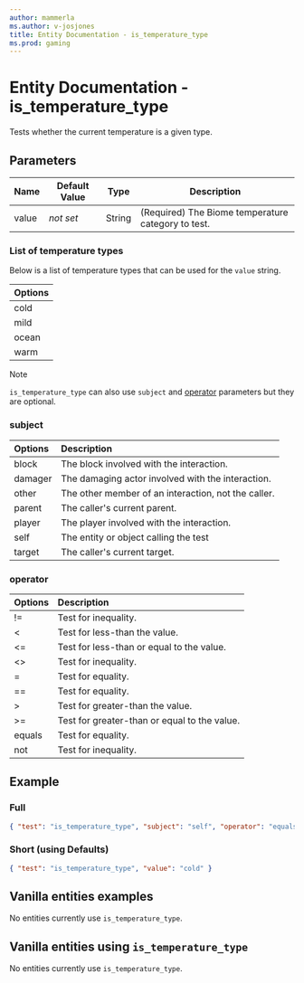 ```yaml
---
author: mammerla
ms.author: v-josjones
title: Entity Documentation - is_temperature_type
ms.prod: gaming
---
```


# Entity Documentation - is_temperature_type

Tests whether the current temperature is a given type.

## Parameters

|Name |Default Value  |Type  |Description  |
|---------|---------|---------|---------|
|value |*not set* |String |(Required) The Biome temperature category to test. |

### List of temperature types

Below is a list of temperature types that can be used for the `value` string.

Options|
|:-----------|
| cold|
| mild|
| ocean|
| warm|

>[!Note]
>`is_temperature_type` can also use `subject` and [operator](../Definitions/NestedTables/operator.md) parameters but they are optional.

### subject

| Options| Description |
|:-----------|:-----------|
| block| The block involved with the interaction. |
| damager| The damaging actor involved with the interaction. |
| other| The other member of an interaction, not the caller. |
| parent| The caller's current parent. |
| player| The player involved with the interaction. |
| self| The entity or object calling the test |
| target| The caller's current target. |

### operator

| Options| Description |
|:-----------|:-----------|
| !=| Test for inequality. |
| <| Test for less-than the value. |
| <=| Test for less-than or equal to the value. |
| <>| Test for inequality. |
| =| Test for equality. |
| ==| Test for equality. |
| >| Test for greater-than the value. |
| >=| Test for greater-than or equal to the value. |
| equals| Test for equality. |
| not| Test for inequality. |

## Example

### Full

```json
{ "test": "is_temperature_type", "subject": "self", "operator": "equals", "value": "cold" }
```

### Short (using Defaults)

```json
{ "test": "is_temperature_type", "value": "cold" }
```

## Vanilla entities examples

No entities currently use `is_temperature_type`.

## Vanilla entities using `is_temperature_type`

No entities currently use `is_temperature_type`.
